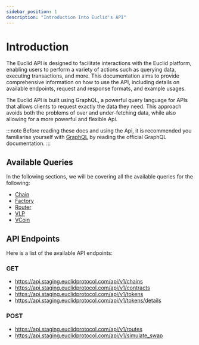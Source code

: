 ```yaml
---
sidebar_position: 1
description: "Introduction Into Euclid's API"
---
```


# Introduction

The Euclid API is designed to facilitate interactions with the Euclid platform, enabling users to perform a variety of actions such as querying data, executing transactions, and more. This documentation aims to provide comprehensive information on how to use the API, including details on available endpoints, request and response formats, and example usages.


The Euclid API is built using GraphQL, a powerful query language for APIs that allows clients to request exactly the data they need. This approach avoids both the problems of over and under-fetching data, while also allowing for a more powerful and flexible Api.

:::note
Before reading these docs and using the Api, it is recommended you familiarise yourself with [GraphQL](https://graphql.org/learn/) by reading the official GraphQL documentation.
:::

## Available Queries

In the following sections, we will be covering all the available queries for the following:

- [Chain](../API/GQL/Chain/All%20Chain%20UIDs.md)
- [Factory](../API/GQL/Factory/All%20Pools.md)
- [Router](../API/GQL/Router/All%20Chains.md)
- [VLP](../API/GQL/VLP/All%20Pools.md)
- [VCoin](../API/GQL/Virtual%20Balance/Balance.md)

## API Endpoints

Here is a list of the available API endpoints:

### GET

- https://api.staging.euclidprotocol.com/api/v1/chains
- https://api.staging.euclidprotocol.com/api/v1/contracts 
- https://api.staging.euclidprotocol.com/api/v1/tokens
- https://api.staging.euclidprotocol.com/api/v1/tokens/details 

### POST

- https://api.staging.euclidprotocol.com/api/v1/routes 
- https://api.staging.euclidprotocol.com/api/v1/simulate_swap 